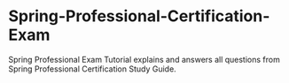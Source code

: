 # Spring-Professional-Certification-Exam
Spring Professional Exam Tutorial explains and answers all questions from Spring Professional Certification Study Guide.
